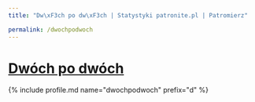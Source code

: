 ```yaml
---
title: "Dw\xF3ch po dw\xF3ch | Statystyki patronite.pl | Patromierz"

permalink: /dwochpodwoch
---
```


# [Dwóch po dwóch](https://patronite.pl/dwochpodwoch)

{% include profile.md name="dwochpodwoch" prefix="d" %}
